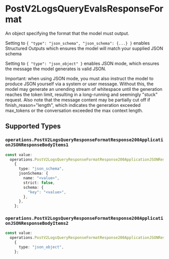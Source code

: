 # PostV2LogsQueryEvalsResponseFormat

An object specifying the format that the model must output. 

 Setting to `{ "type": "json_schema", "json_schema": {...} }` enables Structured Outputs which ensures the model will match your supplied JSON schema 

 Setting to `{ "type": "json_object" }` enables JSON mode, which ensures the message the model generates is valid JSON.

Important: when using JSON mode, you must also instruct the model to produce JSON yourself via a system or user message. Without this, the model may generate an unending stream of whitespace until the generation reaches the token limit, resulting in a long-running and seemingly "stuck" request. Also note that the message content may be partially cut off if finish_reason="length", which indicates the generation exceeded max_tokens or the conversation exceeded the max context length.


## Supported Types

### `operations.PostV2LogsQueryResponseFormatResponse200ApplicationJSONResponseBodyItems1`

```typescript
const value:
  operations.PostV2LogsQueryResponseFormatResponse200ApplicationJSONResponseBodyItems1 =
    {
      type: "json_schema",
      jsonSchema: {
        name: "<value>",
        strict: false,
        schema: {
          "key": "<value>",
        },
      },
    };
```

### `operations.PostV2LogsQueryResponseFormatResponse200ApplicationJSONResponseBodyItems2`

```typescript
const value:
  operations.PostV2LogsQueryResponseFormatResponse200ApplicationJSONResponseBodyItems2 =
    {
      type: "json_object",
    };
```

